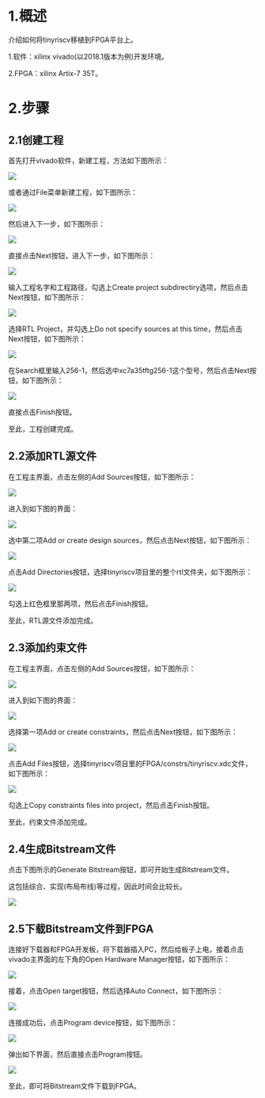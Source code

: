 # 1.概述

介绍如何将tinyriscv移植到FPGA平台上。

1.软件：xilinx vivado(以2018.1版本为例)开发环境。

2.FPGA：xilinx Artix-7 35T。

# 2.步骤

## 2.1创建工程

首先打开vivado软件，新建工程，方法如下图所示：

![](./images/create_prj_1.png)

或者通过File菜单新建工程，如下图所示：

![](./images/create_prj_2.png)

然后进入下一步，如下图所示：

![](./images/create_prj_3.png)

直接点击Next按钮，进入下一步，如下图所示：

![](./images/create_prj_4.png)

输入工程名字和工程路径，勾选上Create project subdirectiry选项，然后点击Next按钮，如下图所示：

![](./images/create_prj_5.png)

选择RTL Project，并勾选上Do not specify sources at this time，然后点击Next按钮，如下图所示：

![](./images/create_prj_6.png)

在Search框里输入256-1，然后选中xc7a35tftg256-1这个型号，然后点击Next按钮，如下图所示：

![](./images/create_prj_7.png)

直接点击Finish按钮。

至此，工程创建完成。

## 2.2添加RTL源文件

在工程主界面，点击左侧的Add Sources按钮，如下图所示：

![](./images/add_src_1.png)

进入到如下图的界面：

![](./images/add_src_2.png)

选中第二项Add or create design sources，然后点击Next按钮，如下图所示：

![](./images/add_src_3.png)

点击Add Directories按钮，选择tinyriscv项目里的整个rtl文件夹，如下图所示：

![](./images/add_src_4.png)

勾选上红色框里那两项，然后点击Finish按钮。

至此，RTL源文件添加完成。

## 2.3添加约束文件

在工程主界面，点击左侧的Add Sources按钮，如下图所示：

![](./images/add_src_1.png)

进入到如下图的界面：

![](./images/add_src_5.png)

选择第一项Add or create constraints，然后点击Next按钮，如下图所示：

![](./images/add_src_6.png)

点击Add Files按钮，选择tinyriscv项目里的FPGA/constrs/tinyriscv.xdc文件，如下图所示：

![](./images/add_src_7.png)

勾选上Copy constraints files into project，然后点击Finish按钮。

至此，约束文件添加完成。

## 2.4生成Bitstream文件

点击下图所示的Generate Bitstream按钮，即可开始生成Bitstream文件。

这包括综合、实现(布局布线)等过程，因此时间会比较长。

![](./images/add_src_8.png)

## 2.5下载Bitstream文件到FPGA

连接好下载器和FPGA开发板，将下载器插入PC，然后给板子上电，接着点击vivado主界面的左下角的Open Hardware Manager按钮，如下图所示：

![](./images/download_1.png)

接着，点击Open target按钮，然后选择Auto Connect，如下图所示：

![](./images/download_2.png)

连接成功后，点击Program device按钮，如下图所示：

![](./images/download_3.png)

弹出如下界面，然后直接点击Program按钮。

![](./images/download_4.png)

至此，即可将Bitstream文件下载到FPGA。